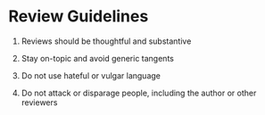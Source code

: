 Review Guidelines
====

1. Reviews should be thoughtful and substantive

1. Stay on-topic and avoid generic tangents

1. Do not use hateful or vulgar language

1. Do not attack or disparage people, including the author or other reviewers